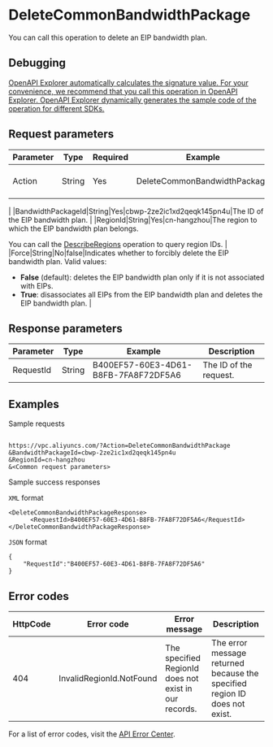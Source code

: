 # DeleteCommonBandwidthPackage

You can call this operation to delete an EIP bandwidth plan.

## Debugging

[OpenAPI Explorer automatically calculates the signature value. For your convenience, we recommend that you call this operation in OpenAPI Explorer. OpenAPI Explorer dynamically generates the sample code of the operation for different SDKs.](https://api.aliyun.com/#product=Vpc&api=DeleteCommonBandwidthPackage&type=RPC&version=2016-04-28)

## Request parameters

|Parameter|Type|Required|Example|Description|
|---------|----|--------|-------|-----------|
|Action|String|Yes|DeleteCommonBandwidthPackage|The operation that you want to perform. Set the value to **DeleteCommonBandwidthPackage**.

  |
|BandwidthPackageId|String|Yes|cbwp-2ze2ic1xd2qeqk145pn4u|The ID of the EIP bandwidth plan. |
|RegionId|String|Yes|cn-hangzhou|The region to which the EIP bandwidth plan belongs.

 You can call the [DescribeRegions](~~36063~~) operation to query region IDs. |
|Force|String|No|false|Indicates whether to forcibly delete the EIP bandwidth plan. Valid values:

 -   **False** \(default\): deletes the EIP bandwidth plan only if it is not associated with EIPs.
-   **True**: disassociates all EIPs from the EIP bandwidth plan and deletes the EIP bandwidth plan. |

## Response parameters

|Parameter|Type|Example|Description|
|---------|----|-------|-----------|
|RequestId|String|B400EF57-60E3-4D61-B8FB-7FA8F72DF5A6|The ID of the request. |

## Examples

Sample requests

```

https://vpc.aliyuncs.com/?Action=DeleteCommonBandwidthPackage
&BandwidthPackageId=cbwp-2ze2ic1xd2qeqk145pn4u
&RegionId=cn-hangzhou
&<Common request parameters>

```

Sample success responses

`XML` format

```
<DeleteCommonBandwidthPackageResponse>
      <RequestId>B400EF57-60E3-4D61-B8FB-7FA8F72DF5A6</RequestId>
</DeleteCommonBandwidthPackageResponse>
```

`JSON` format

```
{
	"RequestId":"B400EF57-60E3-4D61-B8FB-7FA8F72DF5A6"
}
```

## Error codes

|HttpCode|Error code|Error message|Description|
|--------|----------|-------------|-----------|
|404|InvalidRegionId.NotFound|The specified RegionId does not exist in our records.|The error message returned because the specified region ID does not exist.|

For a list of error codes, visit the [API Error Center](https://error-center.alibabacloud.com/status/product/Vpc).

